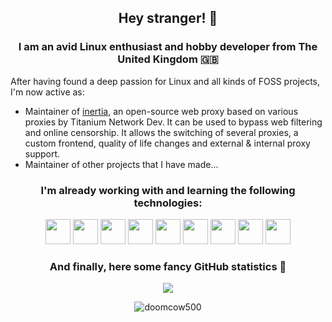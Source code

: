 <h2 align="center">Hey stranger! 👋</h2>
<h3 align="center">I am an avid Linux enthusiast and hobby developer from The United Kingdom 🇬🇧</h3>

After having found a deep passion for Linux and all kinds of FOSS projects, I'm now active as:

- Maintainer of [inertia](htps://inertia-unblocker.vercel.app), an open-source web proxy based on various proxies by Titanium Network Dev. It can be used to bypass web filtering and online censorship. It allows the switching of several proxies, a custom frontend, quality of life changes and external & internal proxy support.
- Maintainer of other projects that I have made...

<h3 align="center">I'm already working with and learning the following technologies:</h3>
<p align="center">
	<img 
	src="https://cdn.jsdelivr.net/gh/devicons/devicon/icons/mysql/mysql-original-wordmark.svg" width="40"/> <img src="https://upload.wikimedia.org/wikipedia/commons/5/5b/Antu_distributor-logo-archlinux.svg" width="40"/> <img src="https://cdn.jsdelivr.net/gh/devicons/devicon/icons/ansible/ansible-plain-wordmark.svg" width="40"/> <img src="https://cdn.jsdelivr.net/gh/devicons/devicon/icons/bash/bash-original.svg" width="40"/> <img src="https://cdn.jsdelivr.net/gh/devicons/devicon/icons/javascript/javascript-original.svg" width="40"/> <img src="https://cdn.jsdelivr.net/gh/devicons/devicon/icons/docker/docker-plain-wordmark.svg" width="40"/>  <img src="https://cdn.jsdelivr.net/gh/devicons/devicon/icons/gitlab/gitlab-original-wordmark.svg" width="40"/> <img src="https://cdn.jsdelivr.net/gh/devicons/devicon/icons/linux/linux-original.svg" width="40"/> <img src="https://cdn.jsdelivr.net/gh/devicons/devicon/icons/markdown/markdown-original.svg" width="40" />         
          
</p>

<h3 align="center">And finally, here some fancy GitHub statistics 💫</h3>
<p align="center"> <img src=https://github-profile-trophy.vercel.app/?username=doomcow500&theme=dracula&row=1) </p>
<p align="center"> <img src="https://komarev.com/ghpvc/?username=doomcow500&label=Profile%20views&color=0e75b6&style=flat" alt="doomcow500" /> </p>
